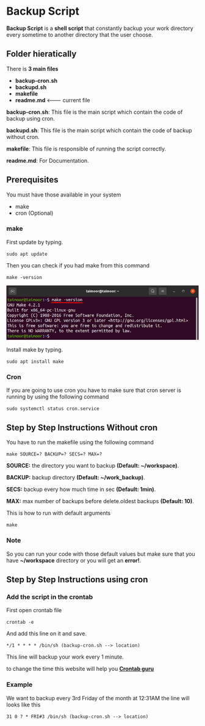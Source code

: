 # Backup Script
**Backup Script** is a **shell script**  that constantly backup your work directory every sometime to another directory that the user choose.

## Folder hieratically 
There is **3 main files**
- **backup-cron.sh**
- **backupd.sh**
- **makefile**
- **readme.md** <--- current file
 
**backup-cron.sh**: This file is the main script which contain the code of backup using cron.

**backupd.sh**: This file is the main script which contain the code of backup without cron.

**makefile**: This file is responsible of running the script correctly.

**readme.md**: For Documentation.

## Prerequisites
You must have those available in your system
- make
- cron (Optional)


### make 
First update by typing.
```
sudo apt update
```

Then you can check if you had make from this command
```
make -version
```
![make version output](make_version_out.png)

Install make by typing.
```
sudo apt install make
```

### Cron
If you are going to use cron you have to make sure that cron server is running by using the following command
```
sudo systemctl status cron.service
```

## Step by Step Instructions Without cron

You have to run the makefile using the following command
```
make SOURCE=? BACKUP=? SECS=? MAX=?
```

**SOURCE:** the directory you want to backup **(Default: ~/workspace)**.

**BACKUP:** backup directory **(Default: ~/work_backup)**. 

**SECS:** backup every how much time in sec **(Default: 1min)**.

**MAX:** max number of backups before delete.oldest backups **(Default: 10)**.

This is how to run with default arguments
```
make
```
### Note
So you can run your code with those default values but make sure that you have **~/workspace** directory or you will get an **error!**.

## Step by Step Instructions using cron


### Add the script in the crontab
First open crontab file
```
crontab -e
```
And add this line on it and save.
```
*/1 * * * * /bin/sh (backup-cron.sh --> location)
```

This line will backup your work every 1 minute.

to change the time this website will help you **[Crontab guru]([https://](https://crontab.guru/))**

### Example
We want to backup every 3rd Friday of the month at 12:31AM the line will looks like this
```
31 0 ? * FRI#3 /bin/sh (backup-cron.sh --> location)
```